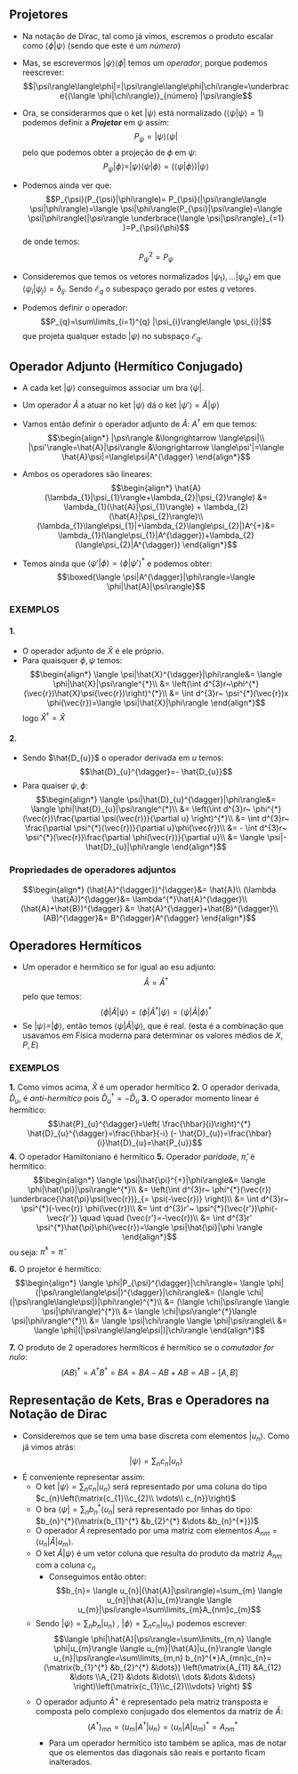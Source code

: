 ## Projetores
- Na notação de Dirac, tal como já vimos, escremos o produto escalar como $\langle \phi|\psi\rangle$ (sendo que este é um *número*)
- Mas, se escrevermos $|\psi\rangle\langle \phi|$ temos um *operador*, porque podemos reescrever:
$$|\psi\rangle\langle\phi|=|\psi\rangle\langle\phi|\chi\rangle=\underbrace{(\langle \phi|\chi\rangle)}_{número} |\psi\rangle$$

- Ora, se considerarmos que o ket $|\psi\rangle$ está normalizado ($\langle \psi|\psi\rangle=1$) podemos definir a **_Projetor_** em $\psi$ assim:
$$P_{\psi}=|\psi\rangle\langle \psi|$$
pelo que podemos obter a projeção de $\phi$ em $\psi$:
$$P_{\psi}|\phi\rangle = |\psi\rangle\langle \psi|\phi\rangle = (\langle \psi|\phi\rangle)|\psi\rangle$$

- Podemos ainda ver que:
$$P_{\psi}(P_{\psi}|\phi\rangle)= P_{\psi}(|\psi\rangle\langle \psi|\phi\rangle)=\langle \psi|\phi\rangle(P_{\psi}|\psi\rangle)=\langle \psi|\phi\rangle(|\psi\rangle \underbrace{\langle \psi|\psi\rangle}_{=1} )=P_{\psi}(\phi)$$
de onde temos: $$P_{\psi}^{2}=P_\psi$$

- Consideremos que temos os vetores normalizados $|\psi_{1}\rangle,\dots|\psi_{q}\rangle$ em que $\langle \psi_{i}|\psi_{j}\rangle=\delta_{ij}$. Sendo $\mathcal{E}_{q}$ o subespaço gerado por estes $q$ vetores.
- Podemos definir o operador:
$$P_{q}=\sum\limits_{i=1}^{q} |\psi_{i}\rangle\langle \psi_{i}|$$
que projeta qualquer estado $|\psi\rangle$ no subspaço $\mathcal{E}_{q}$.

## Operador Adjunto (Hermítico Conjugado)
- A cada ket $|\psi\rangle$ conseguimos associar um bra $\langle\psi|$.
- Um operador $\hat{A}$ a atuar no ket $|\psi\rangle$ dá o ket $|\psi'\rangle=\hat{A}|\psi\rangle$
- Vamos então definir o operador adjunto de $\hat{A}$: $A^{\dagger}$ em que temos:
$$\begin{align*}
|\psi\rangle &\longrightarrow \langle\psi|\\
|\psi'\rangle=\hat{A}|\psi\rangle &\longrightarrow \langle\psi'|=\langle \hat{A}\psi|=\langle\psi|A^{\dagger}
\end{align*}$$

- Ambos os operadores são lineares: 
$$\begin{align*}
\hat{A}(\lambda_{1}|\psi_{1}\rangle+\lambda_{2}|\psi_{2}\rangle) &= \lambda_{1}(\hat{A}|\psi_{1}\rangle) + \lambda_{2}(\hat{A}|\psi_{2}\rangle)\\
(\lambda_{1}\langle\psi_{1}|+\lambda_{2}\langle\psi_{2}|)A^{+}&= \lambda_{1}(\langle\psi_{1}|A^{\dagger})+\lambda_{2}(\langle\psi_{2}|A^{\dagger})
\end{align*}$$
- Temos ainda que $\langle \psi'|\phi\rangle=\langle \phi|\psi'\rangle^{*}$ e podemos obter: $$\boxed{\langle \psi|A^{\dagger}|\phi\rangle=\langle \phi|\hat{A}|\psi\rangle}$$

### EXEMPLOS
#### 1.
- O operador adjunto de $\hat{X}$ é ele próprio.
- Para quaisquer $\phi,\psi$ temos:
$$\begin{align*}
\langle \psi|\hat{X}^{\dagger}|\phi\rangle&= \langle \phi|\hat{X}|\psi\rangle^{*}\\
&= \left(\int d^{3}r~\phi^{*}(\vec{r})\hat{X}\psi(\vec{r})\right)^{*}\\
&= \int d^{3}r~ \psi^{*}(\vec{r})x \phi(\vec{r})=\langle \psi|\hat{X}|\phi\rangle
\end{align*}$$
logo $\hat{X}^{\dagger}=\hat{X}$

#### 2. 
- Sendo $\hat{D_{u}}$ o operador derivada em $u$ temos: $$\hat{D}_{u}^{\dagger}=- \hat{D_{u}}$$
- Para quaiser $\psi,\phi$:
$$\begin{align*}
\langle \psi|\hat{D}_{u}^{\dagger}|\phi\rangle&= \langle \phi|\hat{D}_{u}|\psi\rangle^{*}\\
&= \left(\int d^{3}r~ \phi^{*}(\vec{r})\frac{\partial \psi(\vec{r})}{\partial u} \right)^{*}\\
&= \int d^{3}r~ \frac{\partial \psi^{*}(\vec{r})}{\partial u}\phi(\vec{r})\\
&= - \int d^{3}r~ \psi^{*}(\vec{r})\frac{\partial \phi(\vec{r})}{\partial u}\\
&= \langle \psi|-\hat{D}_{u}|\phi\rangle
\end{align*}$$

### Propriedades de operadores adjuntos 
$$\begin{align*}
(\hat{A}^{\dagger})^{\dagger}&= \hat{A}\\
(\lambda \hat{A})^{\dagger}&= \lambda^{*}\hat{A}^{\dagger}\\
(\hat{A}+\hat{B})^{\dagger} &= \hat{A}^{\dagger}+\hat{B}^{\dagger}\\
(AB)^{\dagger}&= B^{\dagger}A^{\dagger}
\end{align*}$$

## Operadores Hermíticos
- Um operador é hermítico se for igual ao esu adjunto:
$$\hat{A}=\hat{A}^{\dagger}$$
pelo que temos:
$$\langle \phi|\hat{A}|\psi\rangle=\langle \phi|\hat{A}^{\dagger}|\psi\rangle=\langle \psi|\hat{A}|\phi\rangle^{*}$$
- Se $|\psi\rangle=|\phi\rangle$, então temos $\langle \psi|\hat{A}|\psi\rangle$, que é real. (esta é a combinação que usavamos em Física moderna para determinar os valores médios de $X,P,E$)

### EXEMPLOS
**1.** Como vimos acima, $\hat{X}$ é um operador hermítico
**2.** O operador derivada, $\hat{D}_{u}$, é *anti-hermítico* pois $\hat{D}_{u}^{\dagger}=-\hat{D}_{u}$
**3.** O operador momento linear é hermítico:
$$\hat{P}_{u}^{\dagger}=\left( \frac{\hbar}{i}\right)^{*} \hat{D}_{u}^{\dagger}=\frac{\hbar}{-i} (- \hat{D}_{u})=\frac{\hbar}{i}\hat{D}_{u}=\hat{P_{u}}$$
**4.** O operador Hamiltoniano é hermítico
**5.** Operador *paridade*, $\hat{\pi}$, é hermítico:
$$\begin{align*}
\langle \psi|\hat{\pi}^{+}|\phi\rangle&= \langle \phi|\hat{\pi}|\psi\rangle^{*}\\
&= \left(\int d^{3}r~ \phi^{*}(\vec{r}) \underbrace{\hat{\pi}\psi(\vec{r})}_{= \psi(-\vec{r})} \right)\\
&= \int d^{3}r~ \psi^{*}(-\vec{r}) \phi(\vec{r})\\
&= \int d^{3}r'~ \psi^{*}(\vec{r'})\phi(-\vec{r'}) \quad \quad (\vec{r'}=-\vec{r})\\
&= \int d^{3}r' \psi^{*}\hat{\pi}\phi(\vec{r})=\langle \psi|\hat{\pi}|\phi \rangle
\end{align*}$$
ou seja: $\hat{\pi}^{\dagger}=\hat{\pi}$

**6.** O projetor é hermítico:
$$\begin{align*}
\langle \phi|P_{\psi}^{\dagger}|\chi\rangle= \langle \phi|(|\psi\rangle\langle\psi|)^{\dagger}|\chi\rangle&= (\langle \chi|(|\psi\rangle\langle\psi|)|\phi\rangle)^{*}\\
&= (\langle \chi|\psi\rangle \langle \psi|\phi\rangle)^{*}\\
&= \langle \chi|\psi\rangle^{*}\langle \psi|\phi\rangle^{*}\\
&= \langle \psi|\chi\rangle \langle \phi|\psi\rangle\\
&= \langle \phi|(|\psi\rangle\langle\psi|)|\chi\rangle 
\end{align*}$$

**7.** O produto de 2 operadores hermíticos é hermítico se o *comutador for nulo*:
$$(AB)^{\dagger}=A^{\dagger}B^{\dagger}=BA=BA-AB+AB=AB-[A,B]$$

## Representação de Kets, Bras e Operadores na Notação de Dirac
- Consideremos que se tem uma base discreta com elementos $|u_{n}\rangle$. Como já vimos atrás:
$$|\psi\rangle=\sum_{n}c_{n}|u_{n}\rangle$$
- É conveniente representar assim:
    - O ket $|\psi\rangle=\sum_{n} c_{n}|u_n\rangle$ será representado por uma coluna do tipo $c_{n}\left(\matrix{c_{1}\\c_{2}\\ \vdots\\ c_{n}}\right)$ 
    - O bra $\langle\psi|=\sum_{n} b_{n}^{*}\langle u_{n}|$ será representado por linhas do tipo: $b_{n}^{*}(\matrix{b_{1}^{*} &b_{2}^{*} &\dots &b_{n}^{*}})$
    - O operador $\hat{A}$ representado por uma matriz com elementos $A_{nm}=\langle u_{n}|\hat{A}|u_{m}\rangle$. 
    - O ket $\hat{A}|\psi\rangle$ é um vetor coluna que resulta do produto da matriz $A_{nm}$ com a coluna $c_{n}$
        - Conseguimos então obter: $$b_{n}= \langle u_{n}|(\hat{A}|\psi\rangle)=\sum_{m} \langle u_{n}|\hat{A}|u_{m}\rangle \langle u_{m}|\psi\rangle=\sum\limits_{m}A_{nm}c_{m}$$
    - Sendo $|\psi\rangle=\sum_{n} b_{n}|u_{n}\rangle~,~ |\phi\rangle=\sum_{n}c_{n}|u_{n}\rangle$ podemos escrever: $$\langle \phi|\hat{A}|\psi\rangle=\sum\limits_{m,n} \langle \phi|u_{m}\rangle \langle u_{m}|\hat{A}|u_{n}\rangle \langle u_{n}|\psi\rangle=\sum\limits_{m,n} b_{n}^{*}A_{mn}c_{n}= (\matrix{b_{1}^{*} &b_{2}^{*} &\dots}) \left(\matrix{A_{11} &A_{12} &\dots \\A_{21} &\dots &\dots\\ \dots &\dots &\dots} \right)\left(\matrix{c_{1}\\c_{2}\\\vdots} \right) $$
    - O operador adjunto $\hat{A}^{+}$ é representado pela matriz transposta e composta pelo complexo conjugado dos elementos da matriz de $\hat{A}$: $$(A^{\dagger})_{mn}=\langle u_{m}|A^{\dagger}|u_{n}\rangle=\langle u_{n}|A|u_{m}\rangle^{*}= A_{nm}^{*}$$ 
        - Para um operador hermítico isto também se aplica, mas de notar que os elementos das diagonais são reais e portanto ficam inalterados.